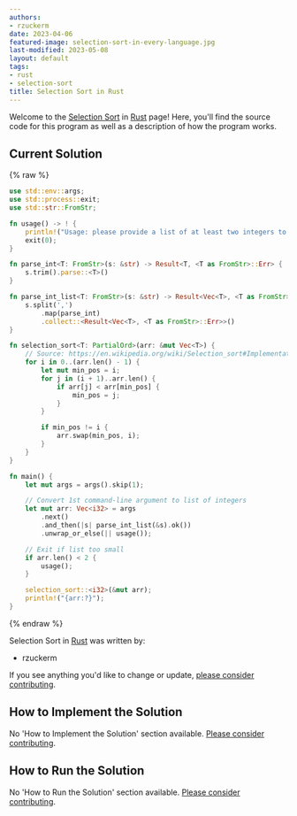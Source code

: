 ```yaml
---
authors:
- rzuckerm
date: 2023-04-06
featured-image: selection-sort-in-every-language.jpg
last-modified: 2023-05-08
layout: default
tags:
- rust
- selection-sort
title: Selection Sort in Rust
---
```


Welcome to the [Selection Sort](https://sampleprograms.io/projects/selection-sort) in [Rust](https://sampleprograms.io/languages/rust) page! Here, you'll find the source code for this program as well as a description of how the program works.

## Current Solution

{% raw %}

```rust
use std::env::args;
use std::process::exit;
use std::str::FromStr;

fn usage() -> ! {
    println!("Usage: please provide a list of at least two integers to sort in the format \"1, 2, 3, 4, 5\"");
    exit(0);
}

fn parse_int<T: FromStr>(s: &str) -> Result<T, <T as FromStr>::Err> {
    s.trim().parse::<T>()
}

fn parse_int_list<T: FromStr>(s: &str) -> Result<Vec<T>, <T as FromStr>::Err> {
    s.split(',')
        .map(parse_int)
        .collect::<Result<Vec<T>, <T as FromStr>::Err>>()
}

fn selection_sort<T: PartialOrd>(arr: &mut Vec<T>) {
    // Source: https://en.wikipedia.org/wiki/Selection_sort#Implementations
    for i in 0..(arr.len() - 1) {
        let mut min_pos = i;
        for j in (i + 1)..arr.len() {
            if arr[j] < arr[min_pos] {
                min_pos = j;
            }
        }

        if min_pos != i {
            arr.swap(min_pos, i);
        }
    }
}

fn main() {
    let mut args = args().skip(1);

    // Convert 1st command-line argument to list of integers
    let mut arr: Vec<i32> = args
        .next()
        .and_then(|s| parse_int_list(&s).ok())
        .unwrap_or_else(|| usage());

    // Exit if list too small
    if arr.len() < 2 {
        usage();
    }

    selection_sort::<i32>(&mut arr);
    println!("{arr:?}");
}

```

{% endraw %}

Selection Sort in [Rust](https://sampleprograms.io/languages/rust) was written by:

- rzuckerm

If you see anything you'd like to change or update, [please consider contributing](https://github.com/TheRenegadeCoder/sample-programs).

## How to Implement the Solution

No 'How to Implement the Solution' section available. [Please consider contributing](https://github.com/TheRenegadeCoder/sample-programs-website).

## How to Run the Solution

No 'How to Run the Solution' section available. [Please consider contributing](https://github.com/TheRenegadeCoder/sample-programs-website).